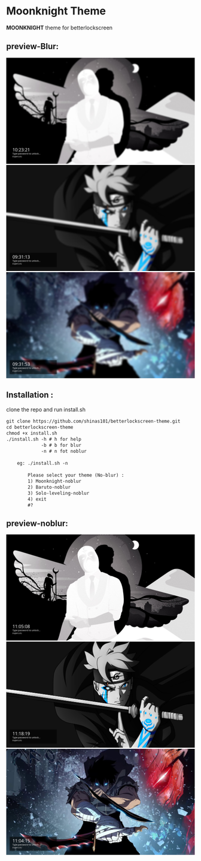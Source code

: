 # Moonknight Theme

**MOONKNIGHT** theme for  betterlockscreen

## preview-Blur:
![moonknight](/preview/moonknight-preview.png)
![baruto](/preview/baruto-preview.png)
![solo-leveling](/preview/solo-leveling-preview.png)


## Installation :
clone the repo and run install.sh
```
git clone https://github.com/shinas101/betterlockscreen-theme.git
cd betterlockscreen-theme
chmod +x install.sh
./install.sh -h # h for help
			 -b # b for blur
			 -n # n fot noblur
			 
	eg: ./install.sh -n
		
		Please select your theme (No-blur) :
		1) Moonknight-noblur
		2) Baruto-noblur
		3) Solo-leveling-noblur
		4) exit
		#?  
```
## preview-noblur:
![moonkight-noblur](/preview/moonknight-noblur-preview.png)
![baruto-noblur](/preview/baruto-noblur-preview.png)
![solo-leveling-noblur](/preview/solo-leveling-noblur-preview.png)
